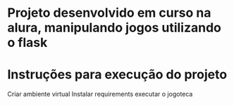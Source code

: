 # Projeto desenvolvido em curso na alura, manipulando jogos utilizando o flask

# Instruções para execução do projeto
Criar ambiente virtual
Instalar requirements
executar o jogoteca